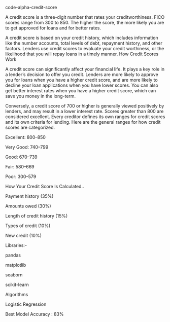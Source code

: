 code-alpha-credit-score

A credit score is a three-digit number that rates your creditworthiness. FICO scores range from 300 to 850. The higher the score, the more likely you are to get approved for loans and for better rates.

A credit score is based on your credit history, which includes information like the number accounts, total levels of debt, repayment history, and other factors. Lenders use credit scores to evaluate your credit worthiness, or the likelihood that you will repay loans in a timely manner. How Credit Scores Work

A credit score can significantly affect your financial life. It plays a key role in a lender’s decision to offer you credit. Lenders are more likely to approve you for loans when you have a higher credit score, and are more likely to decline your loan applications when you have lower scores. You can also get better interest rates when you have a higher credit score, which can save you money in the long-term.

Conversely, a credit score of 700 or higher is generally viewed positively by lenders, and may result in a lower interest rate. Scores greater than 800 are considered excellent. Every creditor defines its own ranges for credit scores and its own criteria for lending. Here are the general ranges for how credit scores are categorized.

Excellent: 800–850

Very Good: 740–799

Good: 670–739

Fair: 580–669

Poor: 300–579

How Your Credit Score Is Calculated..

Payment history (35%)

Amounts owed (30%)

Length of credit history (15%)

Types of credit (10%)

New credit (10%)

Libraries:-

pandas

matplotlib

seaborn

scikit-learn

Algorithms

Logistic Regression

Best Model Accuracy : 83%
